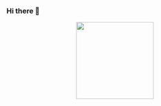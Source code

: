 ### Hi there 👋

<div align="center">
  <a href="https://github.com/NelsonHAlmeida">
  <img height="180em" src="https://github-readme-stats.vercel.app/api?username=NelsonHAlmeida&show_icons=true&theme=cobalt&include_all_commits=true&count_private=true"/>
</div>


<!--
**NelsonHAlmeida/NelsonHAlmeida** is a ✨ _special_ ✨ repository because its `README.md` (this file) appears on your GitHub profile.

Here are some ideas to get you started:

- 🔭 I’m currently working on ...
- 🌱 I’m currently learning ...
- 👯 I’m looking to collaborate on ...
- 🤔 I’m looking for help with ...
- 💬 Ask me about ...
- 📫 How to reach me: ...
- 😄 Pronouns: ...
- ⚡ Fun fact: ...
-->
